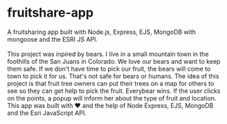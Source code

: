 # fruitshare-app
A fruitsharing app built with Node.js, Express, EJS, MongoDB with mongoose and the ESRI JS API.
<br><br>
This project was inpired by bears. I live in a small mountain town in the foothills of the San Juans in Colorado. 
We love our bears and want to keep them safe. If we don't have time to pick our fruit, the bears will come to town to 
pick it for us. That's not safe for bears or humans. The idea of this project is that fruit tree owners can put their 
trees on a map for others to see so they can get help to pick the fruit. Everybear wins. If the user clicks on the points, 
a popup will inform her about the type of fruit and location.
This app was built with ❤︎ and the help of Node Express, EJS, MongoDB and the Esri JavaScript API.

